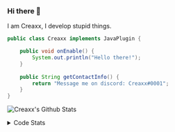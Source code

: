 ### Hi there 👋

I am Creaxx, I develop stupid things. 

```java
public class Creaxx implements JavaPlugin {

    public void onEnable() {
        System.out.println("Hello there!");
    }
    
    public String getContactInfo() {
        return "Message me on discord: Creaxx#0001";
    }
}
```

![Creaxx's Github Stats](https://github-readme-stats.vercel.app/api?username=CreaxxOG&show_icons=true&theme=dark&count_private=true)

<details>
  <summary>Code Stats</summary>

<!--START_SECTION:waka-->
![Code Time](http://img.shields.io/badge/Code%20Time-1%2C109%20hrs%2058%20mins-blue)

![Lines of code](https://img.shields.io/badge/From%20Hello%20World%20I%27ve%20Written-166%20lines%20of%20code-blue)

**🐱 My GitHub Data** 

> 🏆 492 Contributions in the Year 2023
 > 
> 📦 66.2 kB Used in GitHub's Storage 
 > 
> 🚫 Not Opted to Hire
 > 
> 📜 4 Public Repositories 
 > 
> 🔑 2 Private Repositories  
 > 
**I'm an Early 🐤** 

```text
🌞 Morning       86 commits       ██░░░░░░░░░░░░░░░░░░░░░░░   08.86 % 
🌆 Daytime      448 commits       ███████████░░░░░░░░░░░░░░   46.14 % 
🌃 Evening      420 commits       ██████████░░░░░░░░░░░░░░░   43.25 % 
🌙 Night         17 commits       ░░░░░░░░░░░░░░░░░░░░░░░░░   01.75 % 

```
📅 **I'm Most Productive on Saturday** 

```text
Monday         115 commits       ███░░░░░░░░░░░░░░░░░░░░░░   11.84 % 
Tuesday        140 commits       ███░░░░░░░░░░░░░░░░░░░░░░   14.42 % 
Wednesday      117 commits       ███░░░░░░░░░░░░░░░░░░░░░░   12.05 % 
Thursday       120 commits       ███░░░░░░░░░░░░░░░░░░░░░░   12.36 % 
Friday          88 commits       ██░░░░░░░░░░░░░░░░░░░░░░░   09.06 % 
Saturday       243 commits       ██████░░░░░░░░░░░░░░░░░░░   25.03 % 
Sunday         148 commits       ███░░░░░░░░░░░░░░░░░░░░░░   15.24 % 

```


📊 **This Week I Spent My Time On** 

```text
💬 Programming Languages: 
Java                     16 hrs 44 mins      ████████████████████████░   97.04 % 
Kotlin                   20 mins             ░░░░░░░░░░░░░░░░░░░░░░░░░   02.00 % 
GitIgnore file           4 mins              ░░░░░░░░░░░░░░░░░░░░░░░░░   00.39 % 
XML                      3 mins              ░░░░░░░░░░░░░░░░░░░░░░░░░   00.34 % 
YAML                     1 min               ░░░░░░░░░░░░░░░░░░░░░░░░░   00.13 % 

🔥 Editors: 
IntelliJ                 17 hrs 14 mins      █████████████████████████   100.00 % 

```

**I Mostly Code in Java** 

```text
Java                     14 repos            ████████████████░░░░░░░░░   63.64 % 
Kotlin                   7 repos             ████████░░░░░░░░░░░░░░░░░   31.82 % 
EJS                      1 repo              █░░░░░░░░░░░░░░░░░░░░░░░░   04.55 % 

```



 Last Updated on 12/02/2023 06:25:05 UTC
<!--END_SECTION:waka-->
</details>
